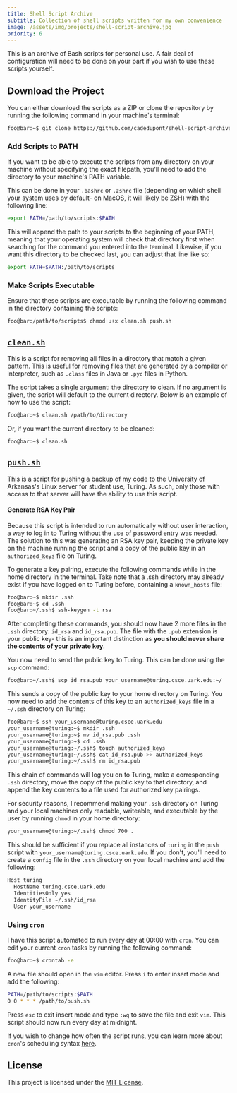 ```yaml
---
title: Shell Script Archive
subtitle: Collection of shell scripts written for my own convenience
image: /assets/img/projects/shell-script-archive.jpg
priority: 6
---
```


This is an archive of Bash scripts for personal use. A fair deal of configuration will need to be done on your part if you wish to use these scripts yourself.

## Download the Project
You can either download the scripts as a ZIP or clone the repository by running the following command in your machine's terminal:

```bash
foo@bar:~$ git clone https://github.com/cadedupont/shell-script-archive.git
```

### Add Scripts to PATH
If you want to be able to execute the scripts from any directory on your machine without specifying the exact filepath, you'll need to add the directory to your machine's PATH variable.

This can be done in your `.bashrc` or `.zshrc` file (depending on which shell your system uses by default- on MacOS, it will likely be ZSH) with the following line:

```bash
export PATH=/path/to/scripts:$PATH
```

This will append the path to your scripts to the beginning of your PATH, meaning that your operating system will check that directory first when searching for the command you entered into the terminal. Likewise, if you want this directory to be checked last, you can adjust that line like so:

```bash
export PATH=$PATH:/path/to/scripts
```

### Make Scripts Executable

Ensure that these scripts are executable by running the following command in the directory containing the scripts:

```bash
foo@bar:/path/to/scripts$ chmod u+x clean.sh push.sh
```

## [`clean.sh`](clean.sh)
This is a script for removing all files in a directory that match a given pattern. This is useful for removing files that are generated by a compiler or interpreter, such as `.class` files in Java or `.pyc` files in Python.

The script takes a single argument: the directory to clean. If no argument is given, the script will default to the current directory. Below is an example of how to use the script:

```bash
foo@bar:~$ clean.sh /path/to/directory
```

Or, if you want the current directory to be cleaned:

```bash
foo@bar:~$ clean.sh
```

## [`push.sh`](push.sh)
This is a script for pushing a backup of my code to the University of Arkansas's Linux server for student use, Turing. As such, only those with access to that server will have the ability to use this script.

#### Generate RSA Key Pair
Because this script is intended to run automatically without user interaction, a way to log in to Turing without the use of password entry was needed. The solution to this was generating an RSA key pair, keeping the private key on the machine running the script and a copy of the public key in an `authorized_keys` file on Turing.

To generate a key pairing, execute the following commands while in the home directory in the terminal. Take note that a .ssh directory may already exist if you have logged on to Turing before, containing a `known_hosts` file:

```bash
foo@bar:~$ mkdir .ssh
foo@bar:~$ cd .ssh
foo@bar:~/.ssh$ ssh-keygen -t rsa
```

After completing these commands, you should now have 2 more files in the `.ssh` directory: `id_rsa` and `id_rsa.pub`. The file with the `.pub` extension is your public key- this is an important distinction as <b>you should never share the contents of your private key</b>.

You now need to send the public key to Turing. This can be done using the `scp` command:

```bash
foo@bar:~/.ssh$ scp id_rsa.pub your_username@turing.csce.uark.edu:~/
```

This sends a copy of the public key to your home directory on Turing. You now need to add the contents of this key to an `authorized_keys` file in a `~/.ssh` directory on Turing:

```bash
foo@bar:~$ ssh your_username@turing.csce.uark.edu
your_username@turing:~$ mkdir .ssh
your_username@turing:~$ mv id_rsa.pub .ssh
your_username@turing:~$ cd .ssh
your_username@turing:~/.ssh$ touch authorized_keys
your_username@turing:~/.ssh$ cat id_rsa.pub >> authorized_keys
your_username@turing:~/.ssh$ rm id_rsa.pub
```

This chain of commands will log you on to Turing, make a corresponding `.ssh` directory, move the copy of the public key to that directory, and append the key contents to a file used for authorized key pairings.

For security reasons, I recommend making your `.ssh` directory on Turing and your local machines only readable, writeable, and executable by the user by running `chmod` in your home directory:

```bash
your_username@turing:~/.ssh$ chmod 700 .
```

This should be sufficient if you replace all instances of `turing` in the `push` script with `your_username@turing.csce.uark.edu`. If you don't, you'll need to create a `config` file in the `.ssh` directory on your local machine and add the following:

```bash
Host turing
  HostName turing.csce.uark.edu
  IdentitiesOnly yes
  IdentityFile ~/.ssh/id_rsa
  User your_username
```

### Using `cron`
I have this script automated to run every day at 00:00 with `cron`. You can edit your current `cron` tasks by running the following command:

```bash
foo@bar:~$ crontab -e
```

A new file should open in the `vim` editor. Press `i` to enter insert mode and add the following:

```bash
PATH=/path/to/scripts:$PATH
0 0 * * * /path/to/push.sh
```

Press `esc` to exit insert mode and type `:wq` to save the file and exit `vim`. This script should now run every day at midnight.

If you wish to change how often the script runs, you can learn more about `cron`'s scheduling syntax [here](https://crontab.guru/).

## License

This project is licensed under the [MIT License](LICENSE).